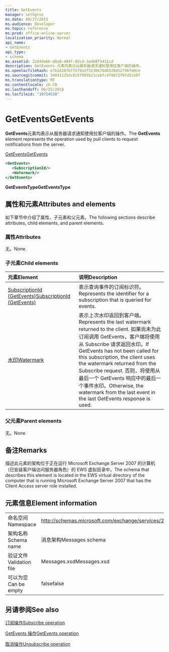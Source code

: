 ```yaml
---
title: GetEvents
manager: sethgros
ms.date: 09/17/2015
ms.audience: Developer
ms.topic: reference
ms.prod: office-online-server
localization_priority: Normal
api_name:
- GetEvents
api_type:
- schema
ms.assetid: 22d4da6b-d8a8-484f-82c4-3e4b8f5431cd
description: GetEvents 元素均表示从服务器请求通知使用拉客户端的操作。
ms.openlocfilehash: e7b24207bff579a2f5230676d6520452f96fe0ce
ms.sourcegitcommit: 34041125dc8c5f993b21cebfc4f8b72f0fd2cb6f
ms.translationtype: MT
ms.contentlocale: zh-CN
ms.lasthandoff: 06/25/2018
ms.locfileid: "19754530"
---
```

# <a name="getevents"></a><span data-ttu-id="dc4a1-103">GetEvents</span><span class="sxs-lookup"><span data-stu-id="dc4a1-103">GetEvents</span></span>

<span data-ttu-id="dc4a1-104">**GetEvents**元素均表示从服务器请求通知使用拉客户端的操作。</span><span class="sxs-lookup"><span data-stu-id="dc4a1-104">The **GetEvents** element represents the operation used by pull clients to request notifications from the server.</span></span> 
  
[<span data-ttu-id="dc4a1-105">GetEvents</span><span class="sxs-lookup"><span data-stu-id="dc4a1-105">GetEvents</span></span>](getevents.md)
  
```xml
<GetEvents>
   <SubscriptionId/>
   <Watermark/>
</GetEvents>
```

 <span data-ttu-id="dc4a1-106">**GetEventsType**</span><span class="sxs-lookup"><span data-stu-id="dc4a1-106">**GetEventsType**</span></span>
## <a name="attributes-and-elements"></a><span data-ttu-id="dc4a1-107">属性和元素</span><span class="sxs-lookup"><span data-stu-id="dc4a1-107">Attributes and elements</span></span>

<span data-ttu-id="dc4a1-108">如下章节中介绍了属性、子元素和父元素。</span><span class="sxs-lookup"><span data-stu-id="dc4a1-108">The following sections describe attributes, child elements, and parent elements.</span></span>
  
### <a name="attributes"></a><span data-ttu-id="dc4a1-109">属性</span><span class="sxs-lookup"><span data-stu-id="dc4a1-109">Attributes</span></span>

<span data-ttu-id="dc4a1-110">无。</span><span class="sxs-lookup"><span data-stu-id="dc4a1-110">None.</span></span>
  
### <a name="child-elements"></a><span data-ttu-id="dc4a1-111">子元素</span><span class="sxs-lookup"><span data-stu-id="dc4a1-111">Child elements</span></span>

|<span data-ttu-id="dc4a1-112">**元素**</span><span class="sxs-lookup"><span data-stu-id="dc4a1-112">**Element**</span></span>|<span data-ttu-id="dc4a1-113">**说明**</span><span class="sxs-lookup"><span data-stu-id="dc4a1-113">**Description**</span></span>|
|:-----|:-----|
|[<span data-ttu-id="dc4a1-114">SubscriptionId (GetEvents)</span><span class="sxs-lookup"><span data-stu-id="dc4a1-114">SubscriptionId (GetEvents)</span></span>](subscriptionid-getevents.md) <br/> |<span data-ttu-id="dc4a1-115">表示查询事件的订阅标识符。</span><span class="sxs-lookup"><span data-stu-id="dc4a1-115">Represents the identifier for a subscription that is queried for events.</span></span>  <br/> |
|[<span data-ttu-id="dc4a1-116">水印</span><span class="sxs-lookup"><span data-stu-id="dc4a1-116">Watermark</span></span>](watermark.md) <br/> |<span data-ttu-id="dc4a1-117">表示上次水印返回到客户端。</span><span class="sxs-lookup"><span data-stu-id="dc4a1-117">Represents the last watermark returned to the client.</span></span> <span data-ttu-id="dc4a1-118">如果尚未为此订阅调用 GetEvents，客户端将使用从 Subscribe 请求返回水印。</span><span class="sxs-lookup"><span data-stu-id="dc4a1-118">If GetEvents has not been called for this subscription, the client uses the watermark returned from the Subscribe request.</span></span> <span data-ttu-id="dc4a1-119">否则，将使用从最后一个 GetEvents 响应中的最后一个事件水印。</span><span class="sxs-lookup"><span data-stu-id="dc4a1-119">Otherwise, the watermark from the last event in the last GetEvents response is used.</span></span>  <br/> |
   
### <a name="parent-elements"></a><span data-ttu-id="dc4a1-120">父元素</span><span class="sxs-lookup"><span data-stu-id="dc4a1-120">Parent elements</span></span>

<span data-ttu-id="dc4a1-121">无。</span><span class="sxs-lookup"><span data-stu-id="dc4a1-121">None.</span></span>
  
## <a name="remarks"></a><span data-ttu-id="dc4a1-122">备注</span><span class="sxs-lookup"><span data-stu-id="dc4a1-122">Remarks</span></span>

<span data-ttu-id="dc4a1-123">描述此元素的架构位于正在运行 Microsoft Exchange Server 2007 的计算机（已安装客户端访问服务器角色）的 EWS 虚拟目录中。</span><span class="sxs-lookup"><span data-stu-id="dc4a1-123">The schema that describes this element is located in the EWS virtual directory of the computer that is running Microsoft Exchange Server 2007 that has the Client Access server role installed.</span></span>
  
## <a name="element-information"></a><span data-ttu-id="dc4a1-124">元素信息</span><span class="sxs-lookup"><span data-stu-id="dc4a1-124">Element information</span></span>

|||
|:-----|:-----|
|<span data-ttu-id="dc4a1-125">命名空间</span><span class="sxs-lookup"><span data-stu-id="dc4a1-125">Namespace</span></span>  <br/> |http://schemas.microsoft.com/exchange/services/2006/messages  <br/> |
|<span data-ttu-id="dc4a1-126">架构名称</span><span class="sxs-lookup"><span data-stu-id="dc4a1-126">Schema name</span></span>  <br/> |<span data-ttu-id="dc4a1-127">消息架构</span><span class="sxs-lookup"><span data-stu-id="dc4a1-127">Messages schema</span></span>  <br/> |
|<span data-ttu-id="dc4a1-128">验证文件</span><span class="sxs-lookup"><span data-stu-id="dc4a1-128">Validation file</span></span>  <br/> |<span data-ttu-id="dc4a1-129">Messages.xsd</span><span class="sxs-lookup"><span data-stu-id="dc4a1-129">Messages.xsd</span></span>  <br/> |
|<span data-ttu-id="dc4a1-130">可以为空</span><span class="sxs-lookup"><span data-stu-id="dc4a1-130">Can be empty</span></span>  <br/> |<span data-ttu-id="dc4a1-131">false</span><span class="sxs-lookup"><span data-stu-id="dc4a1-131">false</span></span>  <br/> |
   
## <a name="see-also"></a><span data-ttu-id="dc4a1-132">另请参阅</span><span class="sxs-lookup"><span data-stu-id="dc4a1-132">See also</span></span>



[<span data-ttu-id="dc4a1-133">订阅操作</span><span class="sxs-lookup"><span data-stu-id="dc4a1-133">Subscribe operation</span></span>](subscribe-operation.md)
  
[<span data-ttu-id="dc4a1-134">GetEvents 操作</span><span class="sxs-lookup"><span data-stu-id="dc4a1-134">GetEvents operation</span></span>](getevents-operation.md)
  
[<span data-ttu-id="dc4a1-135">取消操作</span><span class="sxs-lookup"><span data-stu-id="dc4a1-135">Unsubscribe operation</span></span>](unsubscribe-operation.md)

